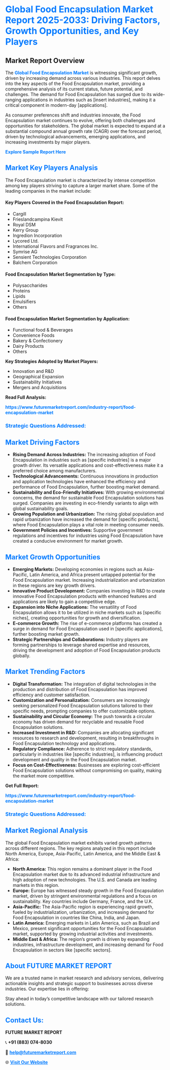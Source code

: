 <h1 style="color: #007BFF;">Global Food Encapsulation Market Report 2025-2033: Driving Factors, Growth Opportunities, and Key Players</h1>

<section id="overview">
<h2>Market Report Overview</h2>
<p>The <a href="https://www.futuremarketreport.com/industry-report/food-encapsulation-market" style="color: #007BFF; text-decoration: none;"><strong>Global Food Encapsulation Market</strong></a> is witnessing significant growth, driven by increasing demand across various industries. This report delves into the key aspects of the Food Encapsulation market, providing a comprehensive analysis of its current status, future potential, and challenges. The demand for Food Encapsulation has surged due to its wide-ranging applications in industries such as [insert industries], making it a critical component in modern-day [applications].</p>
<p>As consumer preferences shift and industries innovate, the Food Encapsulation market continues to evolve, offering both challenges and opportunities for stakeholders. The global market is expected to expand at a substantial compound annual growth rate (CAGR) over the forecast period, driven by technological advancements, emerging applications, and increasing investments by major players.</p>
</section>

<section id="overview">
<p><a href="https://www.futuremarketreport.com/request-sample/reportId=84290" style="color: #007BFF; text-decoration: none;"><strong>Explore Sample Report Here</strong></a></p>
</section>

<section id="key-players">
<h2 style="color: #007BFF;">Market Key Players Analysis</h2>
<p>The Food Encapsulation market is characterized by intense competition among key players striving to capture a larger market share. Some of the leading companies in the market include:</p>
<h4>Key Players Covered in the Food Encapsulation Report:</h4>
<ul><li>Cargill</li><li>Frieslandcampina Kievit</li><li>Royal DSM</li><li>Kerry Group</li><li>Ingredion Incorporation</li><li>Lycored Ltd.</li><li>International Flavors and Fragrances Inc.</li><li>Symrise AG</li><li>Sensient Technologies Corporation</li><li>Balchem Corporation</li></ul>
<h4>Food Encapsulation Market Segmentation by Type:</h4>
<ul><li>Polysaccharides</li><li>Proteins</li><li>Lipids</li><li>Emulsifiers</li><li>Others</li></ul>

<h4>Food Encapsulation Market Segmentation by Application:</h4>
<ul><li>Functional food &amp; Beverages</li><li>Convenience Foods</li><li>Bakery &amp; Confectionery</li><li>Dairy Products</li><li>Others</li></ul>
<p><strong>Key Strategies Adopted by Market Players:</strong></p>
<ul>
<li>Innovation and R&D</li>
<li>Geographical Expansion</li>
<li>Sustainability Initiatives</li>
<li>Mergers and Acquisitions</li>
</ul>
</section>

<section>
<p><strong>Read Full Analysis: </strong></p><a href="https://www.futuremarketreport.com/industry-report/food-encapsulation-market" style="color: #007BFF; text-decoration: none;"><strong>https://www.futuremarketreport.com/industry-report/food-encapsulation-market</strong></a>
<h3 style="color: #007BFF;">Strategic Questions Addressed:</h3>
</section>

<section id="driving-factors">
<h2 style="color: #007BFF;">Market Driving Factors</h2>
<ul>
<li><strong>Rising Demand Across Industries:</strong> The increasing adoption of Food Encapsulation in industries such as [specific industries] is a major growth driver. Its versatile applications and cost-effectiveness make it a preferred choice among manufacturers.</li>
<li><strong>Technological Advancements:</strong> Continuous innovations in production and application technologies have enhanced the efficiency and performance of Food Encapsulation, further boosting market demand.</li>
<li><strong>Sustainability and Eco-Friendly Initiatives:</strong> With growing environmental concerns, the demand for sustainable Food Encapsulation solutions has surged. Companies are investing in eco-friendly variants to align with global sustainability goals.</li>
<li><strong>Growing Population and Urbanization:</strong> The rising global population and rapid urbanization have increased the demand for [specific products], where Food Encapsulation plays a vital role in meeting consumer needs.</li>
<li><strong>Government Policies and Incentives:</strong> Supportive government regulations and incentives for industries using Food Encapsulation have created a conducive environment for market growth.</li>
</ul>
</section>

<section id="growth-opportunities">
<h2 style="color: #007BFF;">Market Growth Opportunities</h2>
<ul>
<li><strong>Emerging Markets:</strong> Developing economies in regions such as Asia-Pacific, Latin America, and Africa present untapped potential for the Food Encapsulation market. Increasing industrialization and urbanization in these regions are key growth drivers.</li>
<li><strong>Innovative Product Development:</strong> Companies investing in R&D to create innovative Food Encapsulation products with enhanced features and applications are likely to gain a competitive edge.</li>
<li><strong>Expansion into Niche Applications:</strong> The versatility of Food Encapsulation allows it to be utilized in niche markets such as [specific niches], creating opportunities for growth and diversification.</li>
<li><strong>E-commerce Growth:</strong> The rise of e-commerce platforms has created a surge in demand for Food Encapsulation used in [specific applications], further boosting market growth.</li>
<li><strong>Strategic Partnerships and Collaborations:</strong> Industry players are forming partnerships to leverage shared expertise and resources, driving the development and adoption of Food Encapsulation products globally.</li>
</ul>
</section>

<section id="trending-factors">
<h2 style="color: #007BFF;">Market Trending Factors</h2>
<ul>
<li><strong>Digital Transformation:</strong> The integration of digital technologies in the production and distribution of Food Encapsulation has improved efficiency and customer satisfaction.</li>
<li><strong>Customization and Personalization:</strong> Consumers are increasingly seeking personalized Food Encapsulation solutions tailored to their specific needs, prompting companies to offer customizable options.</li>
<li><strong>Sustainability and Circular Economy:</strong> The push towards a circular economy has driven demand for recyclable and reusable Food Encapsulation solutions.</li>
<li><strong>Increased Investment in R&D:</strong> Companies are allocating significant resources to research and development, resulting in breakthroughs in Food Encapsulation technology and applications.</li>
<li><strong>Regulatory Compliance:</strong> Adherence to strict regulatory standards, particularly in industries like [specific industries], is influencing product development and quality in the Food Encapsulation market.</li>
<li><strong>Focus on Cost-Effectiveness:</strong> Businesses are exploring cost-efficient Food Encapsulation solutions without compromising on quality, making the market more competitive.</li>
</ul>
</section>

<section>
<p><strong>Get Full Report: </strong></p><a href="https://www.futuremarketreport.com/industry-report/food-encapsulation-market" style="color: #007BFF; text-decoration: none;"><strong>https://www.futuremarketreport.com/industry-report/food-encapsulation-market</strong></a>
<h3 style="color: #007BFF;">Strategic Questions Addressed:</h3>
</section>


<section id="regional-analysis">
<h2 style="color: #007BFF;">Market Regional Analysis</h2>
<p>The global Food Encapsulation market exhibits varied growth patterns across different regions. The key regions analyzed in this report include North America, Europe, Asia-Pacific, Latin America, and the Middle East & Africa:</p>
<ul>
<li><strong>North America:</strong> This region remains a dominant player in the Food Encapsulation market due to its advanced industrial infrastructure and high adoption of new technologies. The U.S. and Canada are leading markets in this region.</li>
<li><strong>Europe:</strong> Europe has witnessed steady growth in the Food Encapsulation market, driven by stringent environmental regulations and a focus on sustainability. Key countries include Germany, France, and the U.K.</li>
<li><strong>Asia-Pacific:</strong> The Asia-Pacific region is experiencing rapid growth, fueled by industrialization, urbanization, and increasing demand for Food Encapsulation in countries like China, India, and Japan.</li>
<li><strong>Latin America:</strong> Emerging markets in Latin America, such as Brazil and Mexico, present significant opportunities for the Food Encapsulation market, supported by growing industrial activities and investments.</li>
<li><strong>Middle East & Africa:</strong> The region’s growth is driven by expanding industries, infrastructure development, and increasing demand for Food Encapsulation in sectors like [specific sectors].</li>
</ul>
</section>

<footer>
<h2 style="color: #007BFF;">About FUTURE MARKET REPORT</h2>
<p>We are a trusted name in market research and advisory services, delivering actionable insights and strategic support to businesses across diverse industries. Our expertise lies in offering:</p>

<p>Stay ahead in today’s competitive landscape with our tailored research solutions.</p>

<h2 style="color: #007BFF;">Contact Us:</h2>
<p><strong>FUTURE MARKET REPORT</strong></p>
<p>📞 <strong>+91 (883) 074-8030</strong></p>
<p>📧 <strong><a href="mailto:help@futuremarketreport.com" style="color: #007BFF;">help@futuremarketreport.com</a></strong></p>
<p>🌐 <strong><a href="https://www.futuremarketreport.com/" style="color: #007BFF;">Visit Our Website</a></strong></p>
</footer>